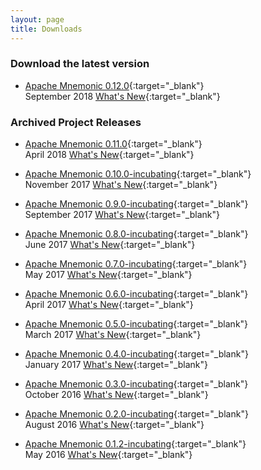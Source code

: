 ```yaml
---
layout: page
title: Downloads
---
```


### Download the latest version
* [Apache Mnemonic 0.12.0](https://archive.apache.org/dist/mnemonic/0.12.0/src/){:target="_blank"} <br/>
  September 2018 [What's New](https://archive.apache.org/dist/mnemonic/0.12.0/CHANGES.txt){:target="_blank"}


### Archived Project Releases
* [Apache Mnemonic 0.11.0](https://archive.apache.org/dist/mnemonic/0.11.0/src/){:target="_blank"} <br/>
  April 2018 [What's New](https://archive.apache.org/dist/mnemonic/0.11.0/CHANGES.txt){:target="_blank"}

* [Apache Mnemonic 0.10.0-incubating](https://archive.apache.org/dist/incubator/mnemonic/0.10.0-incubating/src/){:target="_blank"} <br/>
  November 2017 [What's New](https://archive.apache.org/dist/incubator/mnemonic/0.10.0-incubating/CHANGES.txt){:target="_blank"}

* [Apache Mnemonic 0.9.0-incubating](https://archive.apache.org/dist/incubator/mnemonic/0.9.0-incubating/src/){:target="_blank"} <br/>
  September 2017 [What's New](https://archive.apache.org/dist/incubator/mnemonic/0.9.0-incubating/CHANGES.txt){:target="_blank"}

* [Apache Mnemonic 0.8.0-incubating](https://archive.apache.org/dist/incubator/mnemonic/0.8.0-incubating/src/){:target="_blank"} <br/>
  June 2017 [What's New](https://archive.apache.org/dist/incubator/mnemonic/0.8.0-incubating/CHANGES.txt){:target="_blank"}

* [Apache Mnemonic 0.7.0-incubating](https://archive.apache.org/dist/incubator/mnemonic/0.7.0-incubating/src/){:target="_blank"} <br/>
  May 2017 [What's New](https://archive.apache.org/dist/incubator/mnemonic/0.7.0-incubating/CHANGES.txt){:target="_blank"}

* [Apache Mnemonic 0.6.0-incubating](https://archive.apache.org/dist/incubator/mnemonic/0.6.0-incubating/src/){:target="_blank"} <br/>
  April 2017 [What's New](https://archive.apache.org/dist/incubator/mnemonic/0.6.0-incubating/CHANGES.txt){:target="_blank"}

* [Apache Mnemonic 0.5.0-incubating](https://archive.apache.org/dist/incubator/mnemonic/0.5.0-incubating/src/){:target="_blank"} <br/>
  March 2017 [What's New](https://archive.apache.org/dist/incubator/mnemonic/0.5.0-incubating/CHANGES.txt){:target="_blank"}

* [Apache Mnemonic 0.4.0-incubating](https://archive.apache.org/dist/incubator/mnemonic/0.4.0-incubating/src/){:target="_blank"} <br/>
  January 2017 [What's New](https://archive.apache.org/dist/incubator/mnemonic/0.4.0-incubating/CHANGES.txt){:target="_blank"}

* [Apache Mnemonic 0.3.0-incubating](https://archive.apache.org/dist/incubator/mnemonic/0.3.0-incubating/src/){:target="_blank"} <br/>
  October 2016 [What's New](https://archive.apache.org/dist/incubator/mnemonic/0.3.0-incubating/CHANGES.txt){:target="_blank"}

* [Apache Mnemonic 0.2.0-incubating](https://archive.apache.org/dist/incubator/mnemonic/0.2.0-incubating/src/){:target="_blank"} <br/>
  August 2016 [What's New](https://archive.apache.org/dist/incubator/mnemonic/0.2.0-incubating/CHANGES.txt){:target="_blank"}

* [Apache Mnemonic 0.1.2-incubating](https://archive.apache.org/dist/incubator/mnemonic/0.1.2-incubating/src/){:target="_blank"} <br/>
  May 2016 [What's New](https://archive.apache.org/dist/incubator/mnemonic/0.1.2-incubating/CHANGES.txt){:target="_blank"}
